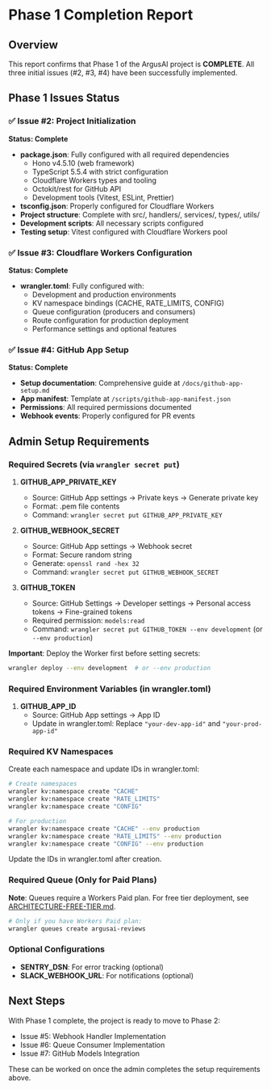 # Phase 1 Completion Report

## Overview
This report confirms that Phase 1 of the ArgusAI project is **COMPLETE**. All three initial issues (#2, #3, #4) have been successfully implemented.

## Phase 1 Issues Status

### ✅ Issue #2: Project Initialization
**Status: Complete**

- **package.json**: Fully configured with all required dependencies
  - Hono v4.5.10 (web framework)
  - TypeScript 5.5.4 with strict configuration
  - Cloudflare Workers types and tooling
  - Octokit/rest for GitHub API
  - Development tools (Vitest, ESLint, Prettier)
- **tsconfig.json**: Properly configured for Cloudflare Workers
- **Project structure**: Complete with src/, handlers/, services/, types/, utils/
- **Development scripts**: All necessary scripts configured
- **Testing setup**: Vitest configured with Cloudflare Workers pool

### ✅ Issue #3: Cloudflare Workers Configuration
**Status: Complete**

- **wrangler.toml**: Fully configured with:
  - Development and production environments
  - KV namespace bindings (CACHE, RATE_LIMITS, CONFIG)
  - Queue configuration (producers and consumers)
  - Route configuration for production deployment
  - Performance settings and optional features

### ✅ Issue #4: GitHub App Setup
**Status: Complete**

- **Setup documentation**: Comprehensive guide at `/docs/github-app-setup.md`
- **App manifest**: Template at `/scripts/github-app-manifest.json`
- **Permissions**: All required permissions documented
- **Webhook events**: Properly configured for PR events

## Admin Setup Requirements

### Required Secrets (via `wrangler secret put`)

1. **GITHUB_APP_PRIVATE_KEY**
   - Source: GitHub App settings → Private keys → Generate private key
   - Format: .pem file contents
   - Command: `wrangler secret put GITHUB_APP_PRIVATE_KEY`

2. **GITHUB_WEBHOOK_SECRET**
   - Source: GitHub App settings → Webhook secret
   - Format: Secure random string
   - Generate: `openssl rand -hex 32`
   - Command: `wrangler secret put GITHUB_WEBHOOK_SECRET`

3. **GITHUB_TOKEN**
   - Source: GitHub Settings → Developer settings → Personal access tokens → Fine-grained tokens
   - Required permission: `models:read`
   - Command: `wrangler secret put GITHUB_TOKEN --env development` (or `--env production`)

**Important**: Deploy the Worker first before setting secrets:
```bash
wrangler deploy --env development  # or --env production
```

### Required Environment Variables (in wrangler.toml)

1. **GITHUB_APP_ID**
   - Source: GitHub App settings → App ID
   - Update in wrangler.toml: Replace `"your-dev-app-id"` and `"your-prod-app-id"`

### Required KV Namespaces

Create each namespace and update IDs in wrangler.toml:

```bash
# Create namespaces
wrangler kv:namespace create "CACHE"
wrangler kv:namespace create "RATE_LIMITS"
wrangler kv:namespace create "CONFIG"

# For production
wrangler kv:namespace create "CACHE" --env production
wrangler kv:namespace create "RATE_LIMITS" --env production
wrangler kv:namespace create "CONFIG" --env production
```

Update the IDs in wrangler.toml after creation.

### Required Queue (Only for Paid Plans)

**Note**: Queues require a Workers Paid plan. For free tier deployment, see [ARCHITECTURE-FREE-TIER.md](../ARCHITECTURE-FREE-TIER.md).

```bash
# Only if you have Workers Paid plan:
wrangler queues create argusai-reviews
```

### Optional Configurations

- **SENTRY_DSN**: For error tracking (optional)
- **SLACK_WEBHOOK_URL**: For notifications (optional)

## Next Steps

With Phase 1 complete, the project is ready to move to Phase 2:
- Issue #5: Webhook Handler Implementation
- Issue #6: Queue Consumer Implementation
- Issue #7: GitHub Models Integration

These can be worked on once the admin completes the setup requirements above.